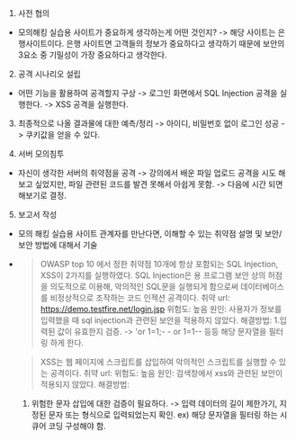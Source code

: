1. 사전 협의 
- 모의해킹 실습용 사이트가 중요하게 생각하는게 어떤 것인지?
-> 해당 사이트는 은행사이트이다. 은행 사이트면 고객들의 정보가 중요하다고 생각하기 때문에 보안의 3요소 중 기밀성이 가장 중요하다고 생각한다.

2. 공격 시나리오 설립
- 어떤 기능을 활용하여 공격할지 구상
-> 로그인 화면에서 SQL Injection 공격을 실행한다.
-> XSS 공격을 실행한다.

3. 최종적으로 나올 결과물에 대한 예측/정리
-> 아이디, 비밀번호 없이 로그인 성공
-> 쿠키값을 얻을 수 있다.

4. 서버 모의침투
- 자신이 생각한 서버의 취약점을 공격
  -> 강의에서 배운 파일 업로드 공격을 시도 해보고 싶었지만, 파일 관련된 코드를 발견 못해서 아쉽게 못함.
  -> 다음에 시간 되면 해보기로 결정.

5. 보고서 작성
- 모의 해킹 실습용 사이트 관계자를 만난다면, 이해할 수 있는 취약점 설명 및 보안/보안 방법에 대해서 기술
- > OWASP top 10 에서 정한 취약점 10개에 항상 포함되는 SQL Injection, XSS이 2가지를 실행하였다.
  > SQL Injection은 용 프로그램 보안 상의 허점을 의도적으로 이용해, 악의적인 SQL문을 실행되게 함으로써 데이터베이스를 비정상적으로 조작하는 코드 인젝션 공격이다.
  > 취약 url: https://demo.testfire.net/login.jsp
  > 위험도: 높음
  > 원인: 사용자가 정보를 입력했을 때 sql injection과 관련된 보안을 적용하지 않았다.
  > 해결방법:
  1.입력된 값이 유효한지 검증. -> 'or 1=1;- -	or 1=1-- 등등 해당 문자열을 필터링 하게 한다.
  
  > XSS는 웹 페이지에 스크립트를 삽입하여 악의적인 스크립트를 실행할 수 있는 공격이다.
  > 취약 url:
  > 위험도: 높음
  > 원인: 검색창에서 xss와 관련된 보안이 적용되지 않았다.
  > 해결방법:
  1. 위험한 문자 삽입에 대한 검증이 필요하다. -> 입력 데이터의 길이 제한가기, 지정된 문자 또는 형식으로 입력되었는지 확인.
  ex) <script>alert('XXS!');</script> 해당 문자열을 필터링 하는 시큐어 코딩 구성해야 함.
